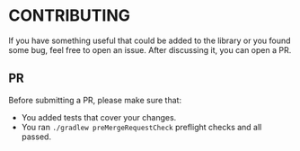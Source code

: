 # CONTRIBUTING
If you have something useful that could be added to the library or you found some bug, 
feel free to open an issue. After discussing it, you can open a PR.

## PR
Before submitting a PR, please make sure that:
- You added tests that cover your changes.
- You ran `./gradlew preMergeRequestCheck` preflight checks and all passed.
